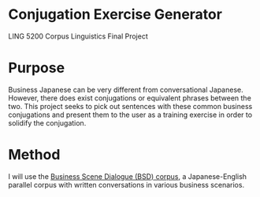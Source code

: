 # Conjugation Exercise Generator
LING 5200 Corpus Linguistics Final Project

# Purpose
Business Japanese can be very different from conversational Japanese. However, there does exist conjugations or equivalent phrases between the two. This project seeks to pick out sentences with these common business conjugations and present them to the user as a training exercise in order to solidify the conjugation.

# Method
I will use the [Business Scene Dialogue (BSD) corpus](https://github.com/tsuruoka-lab/BSD), a Japanese-English parallel corpus with written conversations in various business scenarios.